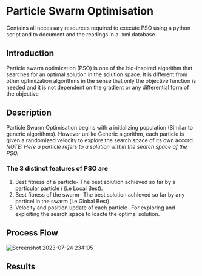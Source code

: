 # Particle Swarm Optimisation
Contains all necessary resources required to execute PSO using a python script and to document and the readings in a .xml database.

## Introduction
Particle swarm optimization (PSO) is one of the bio-inspired algorithm that searches for an optimal solution in the solution space. It is different from other optimization algorithms in the sense that only the objective function is needed and it is not dependent on the gradient or any differential form of the objective

## Description

Particle Swarm Optimisation begins with a initializing population (Similar to generic algorithms).
However unlike Generic algorithm, each particle is given a randomized velocity to explore the search space of its own accord.
_NOTE: Here a particle refers to a solution within the search space of the PSO._

### The 3 distinct features of PSO are
1. Best fitness of a particle- The best solution achieved so far by a particular particle _i_ (i.e Local Best).
2. Best fitness of the swarm- The best solution achieved so far by any particel in the swarm (i.e Global Best).
3. Velocity and position update of each particle- For exploring and exploiting the search space to loacte the optimal solution.

## Process Flow

![Screenshot 2023-07-24 234105](https://github.com/NakulSK221B/Particle-Swarm-Optimisation/assets/95758559/be035f8b-403f-42b9-b0ad-5bcf04d07c52)

## Results


